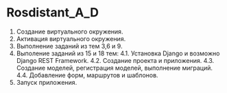 # Rosdistant_A_D

1. Создание виртуального окружения.
2. Активация виртуального окружения. 
3. Выполнение заданий из тем 3,6 и 9.
4. Выполение заданий из 15 и 18 тем:
4.1. Установка Django и возможно Django REST Framework.
4.2. Создание проекта и приложения.
4.3. Создание моделей, регистрация моделей, выполнение миграций. 
4.4. Добавление форм, маршрутов и шаблонов. 
5. Запуск приложения. 
